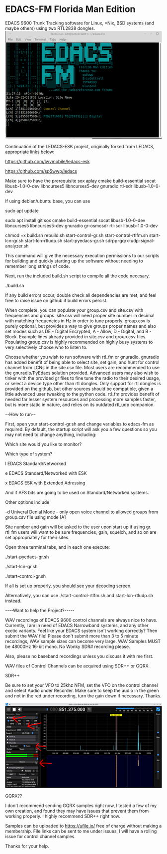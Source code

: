 # EDACS-FM Florida Man Edition
EDACS 9600 Trunk Tracking software for Linux, *Nix, BSD systems (and maybe others) using two RTL2838 dongles.
![alt text](https://raw.githubusercontent.com/lwvmobile/edacs-fm/main/screenshot.png)

Continuation of the LEDACS-ESK project, originally forked from LEDACS, appropriate links below:

https://github.com/lwvmobile/ledacs-esk

https://github.com/sp5wwp/ledacs

Make sure to have the prerequisite sox aplay cmake build-essential socat libusb-1.0-0-dev libncurses5 libncurses5-dev gnuradio rtl-sdr libusb-1.0-0-dev

If using debian/ubuntu base, you can use

sudo apt update

sudo apt install git sox cmake build-essential socat libusb-1.0-0-dev libncurses5 libncurses5-dev gnuradio gr-osmosdr rtl-sdr libusb-1.0-0-dev

chmod +x build.sh rebuild.sh start-control-gr.sh start-control-rtlfm.sh start-lcn-gr.sh start-lcn-rtludp.sh start-pyedacs-gr.sh sdrpp-gqrx-udp-signal-analyzer.sh

This command will give the necessary execution permissions to our scripts for
building and quickly starting up the software without needing to remember
long strings of code.

Next, run the included build.sh script to compile all the code necesary.

./build.sh

If any build errors occur, double check all dependencies are met, and feel free to raise issue on github if build errors persist.

When complete, you can populate your group.csv and site.csv with frequencies and groups. site.csv will need proper site number in decimal with matching frequencies in Hz in order to tune properly. group.csv is purely optional, but provides a way to give groups proper names and also set modes such as DE - Digital Encrypted, A - Allow, D - Digital, and B - Block. Example lines already provided in site.csv and group.csv files. Populating group.csv is highly recommended on highly busy systems to very selectively choose who to listen to.

Choose whether you wish to run software with rtl_fm or gnuradio. gnuradio has added benefit of being able to select site, set gain, and hunt for control channel from LCNs in the site.csv file. Most users are recommended to use the gnuradio/PyEdacs solution provided. Advanced users may also wish to tinker with the provided gr files to fine tune the radio to their desired usage, or select a device type other than rtl dongles. Only support for rtl dongles is provided on the github, but other sources should be compatible, given a little advanced user tweaking to the python code. rtl_fm provides benefit of needed far lesser system resources and processing more samples faster, but is more static in nature, and relies on its outdated rtl_udp companion.

--How to run--

First, open your start-control-gr.sh and change variables to edacs-fm as required. By default, the startup script will ask you a few questions so you may not need to change anything, including:

Which site would you like to monitor?

Which type of system?

l EDACS Standard/Networked

e EDACS Standard/Networked with ESK

x EDACS ESK with Extended Adressing

And if AFS bits are going to be used on Standard/Networked systems.

Other options include

-d Univeral Denial Mode - only open voice channel to allowed groups from group.csv file using mode [A]


Site number and gain will be asked to the user upon start up if using gr. rtl_fm users will want to be sure frequencies, gain, squelch, and so on are set appropriately for their sites.

Open three terminal tabs, and in each one execute:

./start-pyedacs-gr.sh

./start-lcn-gr.sh

./start-control-gr.sh

If all is set up properly, you should see your decoding screen. 

Alternatively, you can use ./start-control-rtlfm.sh and start-lcn-rtludp.sh instead.

----Want to help the Project?-----

WAV recordings of EDACS 9600 control channels are always nice to have. 
Currently, I am in need of EDACS Narrowband systems, and any other exotic variants.
Feel like your EDACS system isn't working correctly? Then submit the WAV file!
Please don't submit more than 3 to 5 minute recordings, WAV sample sizes can become very large.
WAV Samples MUST be 48000Hz 16-bit mono. No Wonky SDR# recording please.

Also, please no baseband recordings unless you discuss it with me first.

WAV files of Control Channels can be acquired using SDR++ or GQRX.

SDR++

Be sure to set your VFO to 25khz NFM, set the VFO on the control channel and select Audio under Recorder. Make sure to keep the audio in the green and not in the red under recording, turn the gain down if necessary. Thanks.

![alt text](https://raw.githubusercontent.com/lwvmobile/edacs-fm/main/sdrpp-help.png)

GQRX??

I don't recommend sending GQRX samples right now, I tested a few of my own creation, and found they may have issues that prevent them from working properly. I highly recommend SDR++ right now.

Samples can be uploaded to https://ufile.io/ free of charge without making a membership. File links can be sent to me under issues, I will have a rolling issue for control channel samples.

Thanks for your help.


